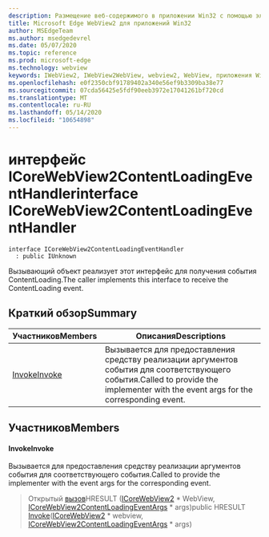 ```yaml
---
description: Размещение веб-содержимого в приложении Win32 с помощью элемента управления Microsoft Edge WebView2
title: Microsoft Edge WebView2 для приложений Win32
author: MSEdgeTeam
ms.author: msedgedevrel
ms.date: 05/07/2020
ms.topic: reference
ms.prod: microsoft-edge
ms.technology: webview
keywords: IWebView2, IWebView2WebView, webview2, WebView, приложения Win32, Win32, EDGE, ICoreWebView2, ICoreWebView2Controller, элемент управления "веб-браузер", HTML Edge
ms.openlocfilehash: e0f2350cbf91789402a340e56ef9b3309ba38e77
ms.sourcegitcommit: 07cda56425e5fdf90eeb3972e17041261bf720cd
ms.translationtype: MT
ms.contentlocale: ru-RU
ms.lasthandoff: 05/14/2020
ms.locfileid: "10654898"
---
```

# <span data-ttu-id="c6727-104">интерфейс ICoreWebView2ContentLoadingEventHandler</span><span class="sxs-lookup"><span data-stu-id="c6727-104">interface ICoreWebView2ContentLoadingEventHandler</span></span> 

```
interface ICoreWebView2ContentLoadingEventHandler
  : public IUnknown
```

<span data-ttu-id="c6727-105">Вызывающий объект реализует этот интерфейс для получения события ContentLoading.</span><span class="sxs-lookup"><span data-stu-id="c6727-105">The caller implements this interface to receive the ContentLoading event.</span></span>

## <span data-ttu-id="c6727-106">Краткий обзор</span><span class="sxs-lookup"><span data-stu-id="c6727-106">Summary</span></span>

 <span data-ttu-id="c6727-107">Участников</span><span class="sxs-lookup"><span data-stu-id="c6727-107">Members</span></span>                        | <span data-ttu-id="c6727-108">Описания</span><span class="sxs-lookup"><span data-stu-id="c6727-108">Descriptions</span></span>
--------------------------------|---------------------------------------------
[<span data-ttu-id="c6727-109">Invoke</span><span class="sxs-lookup"><span data-stu-id="c6727-109">Invoke</span></span>](#invoke) | <span data-ttu-id="c6727-110">Вызывается для предоставления средству реализации аргументов события для соответствующего события.</span><span class="sxs-lookup"><span data-stu-id="c6727-110">Called to provide the implementer with the event args for the corresponding event.</span></span>

## <span data-ttu-id="c6727-111">Участников</span><span class="sxs-lookup"><span data-stu-id="c6727-111">Members</span></span>

#### <span data-ttu-id="c6727-112">Invoke</span><span class="sxs-lookup"><span data-stu-id="c6727-112">Invoke</span></span> 

<span data-ttu-id="c6727-113">Вызывается для предоставления средству реализации аргументов события для соответствующего события.</span><span class="sxs-lookup"><span data-stu-id="c6727-113">Called to provide the implementer with the event args for the corresponding event.</span></span>

> <span data-ttu-id="c6727-114">Открытый [вызов](#invoke)HRESULT ([ICoreWebView2](icorewebview2.md) \* WebView, [ICoreWebView2ContentLoadingEventArgs](icorewebview2contentloadingeventargs.md) \* args)</span><span class="sxs-lookup"><span data-stu-id="c6727-114">public HRESULT [Invoke](#invoke)([ICoreWebView2](icorewebview2.md) \* webview, [ICoreWebView2ContentLoadingEventArgs](icorewebview2contentloadingeventargs.md) \* args)</span></span>

